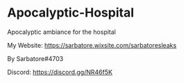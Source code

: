# Apocalyptic-Hospital

Apocalyptic ambiance for the hospital

My Website: https://sarbatore.wixsite.com/sarbatoresleaks

By Sarbatore#4703 

Discord: https://discord.gg/NR46f5K

